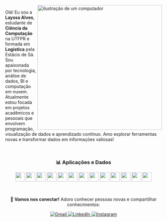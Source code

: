<img src="https://raw.githubusercontent.com/MicaelliMedeiros/micaellimedeiros/master/image/computer-illustration.png" alt="ilustração de um computador" width="400px" align="right">

<p align="left"> 
  Olá! Eu sou a <strong>Layssa Alves</strong>, estudante de <strong>Ciência da Computação</strong> na UTFPR e formada em <strong>Logística</strong> pela Estácio de Sá. <br>
  Sou apaixonada por tecnologia, análise de dados, BI e computação em nuvem. <br>
  Atualmente estou focada em projetos acadêmicos e pessoais que envolvem programação, visualização de dados e aprendizado contínuo. Amo explorar ferramentas novas e transformar dados em informações valiosas!
</p>
    
<br>

<h3 align="center">📊 Aplicações e Dados</h3>

<p align="center">
  <img src="https://img.shields.io/badge/-Python-333333?style=flat&logo=python" height="30">
  <img src="https://img.shields.io/badge/-SQL-333333?style=flat&logo=postgresql" height="30">
  <img src="https://img.shields.io/badge/-R-333333?style=flat&logo=r" height="30">
  <img src="https://img.shields.io/badge/-C-333333?style=flat&logo=c" height="30">
  <img src="https://img.shields.io/badge/-C%23-333333?style=flat&logo=csharp&logoColor=239120" height="30">
  <img src="https://img.shields.io/badge/-Power%20BI-333333?style=flat&logo=powerbi&logoColor=F2C811" height="30">
  <img src="https://img.shields.io/badge/-Looker%20Studio-333333?style=flat&logo=looker&logoColor=blue" height="30">
  <img src="https://img.shields.io/badge/-Jupyter-333333?style=flat&logo=jupyter" height="30">
  <img src="https://img.shields.io/badge/-Excel-333333?style=flat&logo=microsoft-excel&logoColor=107C41" height="30">
  <img src="https://img.shields.io/badge/-Git-333333?style=flat&logo=git" height="30">
  <img src="https://img.shields.io/badge/-VS%20Code-333333?style=flat&logo=visual-studio-code" height="30">
  <img src="https://img.shields.io/badge/-Google%20Colab-333333?style=flat&logo=googlecolab&logoColor=F9AB00" height="30">
  <img src="https://img.shields.io/badge/-SQLite-333333?style=flat&logo=sqlite&logoColor=003B57" height="30">
</p>

<br>

<p align="center">
  💌 <strong>Vamos nos conectar!</strong> Adoro conhecer pessoas novas e compartilhar conhecimentos:
</p>

<p align="center">
  <a href="mailto:layssa21.alves@gmail.com" title="Gmail">
    <img src="https://img.shields.io/badge/-Gmail-FF0000?style=flat-square&logo=gmail&logoColor=white" alt="Gmail"/>
  </a>
  <a href="https://www.linkedin.com/in/layssa-rodrigues/" title="LinkedIn" target="_blank">
    <img src="https://img.shields.io/badge/-LinkedIn-0e76a8?style=flat-square&logo=Linkedin&logoColor=white" alt="LinkedIn"/>
  </a>
  <a href="https://www.instagram.com/laay21.alves/" title="Instagram" target="_blank">
    <img src="https://img.shields.io/badge/-Instagram-DF0174?style=flat-square&logo=instagram&logoColor=white" alt="Instagram"/>
  </a>
</p>
